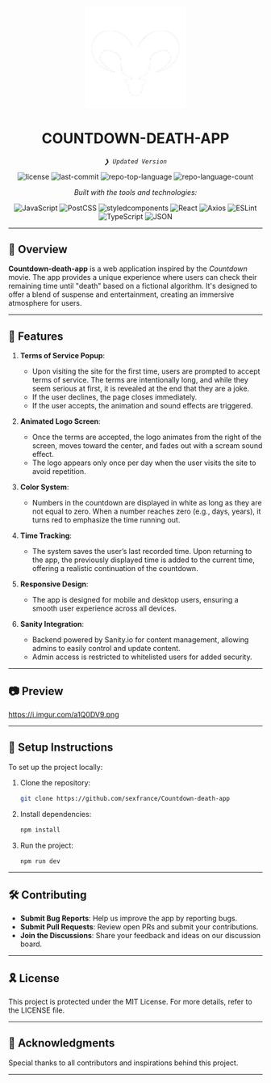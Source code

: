 <p align="center">
  <img src="./public/static/logo.jpg" width="40%" alt="COUNTDOWN-DEATH-APP-logo">
</p>
<p align="center">
    <h1 align="center">COUNTDOWN-DEATH-APP</h1>
</p>
<p align="center">
    <em><code>❯ Updated Version</code></em>
</p>
<p align="center">
    <img src="https://img.shields.io/github/license/sexfrance/Countdown-death-app?style=flat&logo=opensourceinitiative&logoColor=white&color=0080ff" alt="license">
    <img src="https://img.shields.io/github/last-commit/sexfrance/Countdown-death-app?style=flat&logo=git&logoColor=white&color=0080ff" alt="last-commit">
    <img src="https://img.shields.io/github/languages/top/sexfrance/Countdown-death-app?style=flat&color=0080ff" alt="repo-top-language">
    <img src="https://img.shields.io/github/languages/count/sexfrance/Countdown-death-app?style=flat&color=0080ff" alt="repo-language-count">
</p>
<p align="center">
        <em>Built with the tools and technologies:</em>
</p>
<p align="center">
    <img src="https://img.shields.io/badge/JavaScript-F7DF1E.svg?style=flat&logo=JavaScript&logoColor=black" alt="JavaScript">
    <img src="https://img.shields.io/badge/PostCSS-DD3A0A.svg?style=flat&logo=PostCSS&logoColor=white" alt="PostCSS">
    <img src="https://img.shields.io/badge/styledcomponents-DB7093.svg?style=flat&logo=styled-components&logoColor=white" alt="styledcomponents">
    <img src="https://img.shields.io/badge/React-61DAFB.svg?style=flat&logo=React&logoColor=black" alt="React">
    <img src="https://img.shields.io/badge/Axios-5A29E4.svg?style=flat&logo=Axios&logoColor=white" alt="Axios">
    <img src="https://img.shields.io/badge/ESLint-4B32C3.svg?style=flat&logo=ESLint&logoColor=white" alt="ESLint">
    <img src="https://img.shields.io/badge/TypeScript-3178C6.svg?style=flat&logo=TypeScript&logoColor=white" alt="TypeScript">
    <img src="https://img.shields.io/badge/JSON-000000.svg?style=flat&logo=JSON&logoColor=white" alt="JSON">
</p>

---

## 📍 Overview

**Countdown-death-app** is a web application inspired by the _Countdown_ movie. The app provides a unique experience where users can check their remaining time until "death" based on a fictional algorithm. It's designed to offer a blend of suspense and entertainment, creating an immersive atmosphere for users.

---

## 👾 Features

1. **Terms of Service Popup**:

   - Upon visiting the site for the first time, users are prompted to accept terms of service. The terms are intentionally long, and while they seem serious at first, it is revealed at the end that they are a joke.
   - If the user declines, the page closes immediately.
   - If the user accepts, the animation and sound effects are triggered.

2. **Animated Logo Screen**:

   - Once the terms are accepted, the logo animates from the right of the screen, moves toward the center, and fades out with a scream sound effect.
   - The logo appears only once per day when the user visits the site to avoid repetition.

3. **Color System**:

   - Numbers in the countdown are displayed in white as long as they are not equal to zero. When a number reaches zero (e.g., days, years), it turns red to emphasize the time running out.

4. **Time Tracking**:

   - The system saves the user’s last recorded time. Upon returning to the app, the previously displayed time is added to the current time, offering a realistic continuation of the countdown.

5. **Responsive Design**:

   - The app is designed for mobile and desktop users, ensuring a smooth user experience across all devices.

6. **Sanity Integration**:
   - Backend powered by Sanity.io for content management, allowing admins to easily control and update content.
   - Admin access is restricted to whitelisted users for added security.

---

## 📷 Preview

https://i.imgur.com/a1Q0DV9.png

---

## 📑 Setup Instructions

To set up the project locally:

1. Clone the repository:
   ```sh
   git clone https://github.com/sexfrance/Countdown-death-app
   ```
2. Install dependencies:
   ```sh
   npm install
   ```
3. Run the project:
   ```sh
   npm run dev
   ```

---

## 🛠 Contributing

- **Submit Bug Reports**: Help us improve the app by reporting bugs.
- **Submit Pull Requests**: Review open PRs and submit your contributions.
- **Join the Discussions**: Share your feedback and ideas on our discussion board.

---

## 🎗 License

This project is protected under the MIT License. For more details, refer to the LICENSE file.

---

## 🙌 Acknowledgments

Special thanks to all contributors and inspirations behind this project.

---
